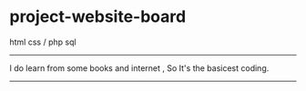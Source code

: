 # project-website-board
html css / php sql
*********************************************************************
I do learn from some books and internet , So It's the basicest coding. 
*********************************************************************
